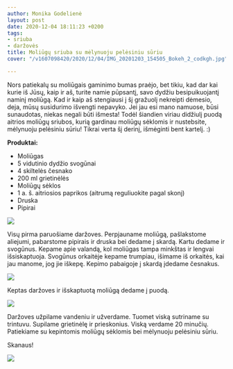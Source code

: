 ```yaml
---
author: Monika Godelienė
layout: post
date: 2020-12-04 18:11:23 +0200
tags:
- sriuba
- daržovės
title: Moliūgų sriuba su mėlynuoju pelėsiniu sūriu
cover: "/v1607098420/2020/12/04/IMG_20201203_154505_Bokeh_2_codkgh.jpg"

---
```

Nors patiekalų su moliūgais gaminimo bumas praėjo, bet tikiu, kad dar kai kurie iš Jūsų, kaip ir aš, turite namie pūpsantį, savo dydžiu besipuikuojantį naminį moliūgą. Kad ir kaip aš stengiausi į šį gražuolį nekreipti dėmesio, deja, mūsų susidurimo išvengti nepavyko. Jei jau esi mano namuose, būsi sunaudotas, niekas negali būti išmesta! Todėl šiandien viriau didžiulį puodą aitrios moliūgų sriubos, kurią gardinau moliūgų sėklomis ir nustebsite, mėlynuoju pelėsiniu sūriu! Tikrai verta šį derinį, išmėginti bent kartelį. :) 

**Produktai:**

* Moliūgas
* 5 vidutinio dydžio svogūnai
* 4 skiltelės česnako
* 200 ml grietinėlės
* Moliūgų sėklos
* 1 a. š. aitriosios paprikos (aitrumą reguliuokite pagal skonį)
* Druska
* Pipirai

![](https://res.cloudinary.com/monikagod/image/upload/v1607098418/2020/12/04/IMG_20201203_140235_Bokeh_2_xtymlg.jpg)

Visų pirma paruošiame daržoves. Perpjauname moliūgą, pašlakstome aliejumi, pabarstome pipirais ir druska bei dedame į skardą. Kartu dedame ir svogūnus. Kepame apie valandą, kol moliūgas tampa minkštas ir lengvai išsiskaptuoja. Svogūnus orkaitėje kepame trumpiau, išimame iš orkaitės, kai jau manome, jog jie iškepę. Kepimo pabaigoje į skardą įdedame česnakus.

![](https://res.cloudinary.com/monikagod/image/upload/v1607098419/2020/12/04/IMG_20201203_141138_Bokeh_2_ssyy1e.jpg)

Keptas daržoves ir išskaptuotą moliūgą dedame į puodą.

![](https://res.cloudinary.com/monikagod/image/upload/v1607098419/2020/12/04/IMG_20201203_151356_Bokeh_2_bba9yi.jpg)

Daržoves užpilame vandeniu ir užverdame. Tuomet viską sutriname su trintuvu. Supilame grietinėlę ir prieskonius. Viską verdame 20 minučių. Patiekiame su kepintomis moliūgų sėklomis bei mėlynuoju pelėsiniu sūriu.

Skanaus!

![](https://res.cloudinary.com/monikagod/image/upload/v1607098420/2020/12/04/IMG_20201203_154505_Bokeh_2_codkgh.jpg)
